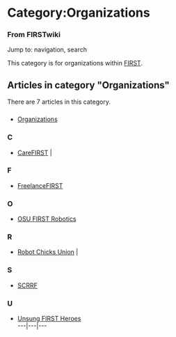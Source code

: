 # Category:Organizations

### From FIRSTwiki

Jump to: navigation, search

This category is for organizations within [FIRST](/index.php/FIRST "FIRST" ).

  

## Articles in category "Organizations"

There are 7 articles in this category.

###

  * [Organizations](/index.php/Organizations "Organizations" )

### C

  * [CareFIRST](/index.php/CareFIRST "CareFIRST" )
|

### F

  * [FreelanceFIRST](/index.php/FreelanceFIRST "FreelanceFIRST" )

### O

  * [OSU FIRST Robotics](/index.php/OSU_FIRST_Robotics "OSU FIRST Robotics" )

### R

  * [Robot Chicks Union](/index.php/Robot_Chicks_Union "Robot Chicks Union" )
|

### S

  * [SCRRF](/index.php/SCRRF "SCRRF" )

### U

  * [Unsung FIRST Heroes](/index.php/Unsung_FIRST_Heroes "Unsung FIRST Heroes" )  
---|---|---  
  
